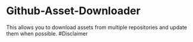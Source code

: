 # Github-Asset-Downloader
This allows you to download assets from multiple repositories and update them when possible.
#Disclaimer
